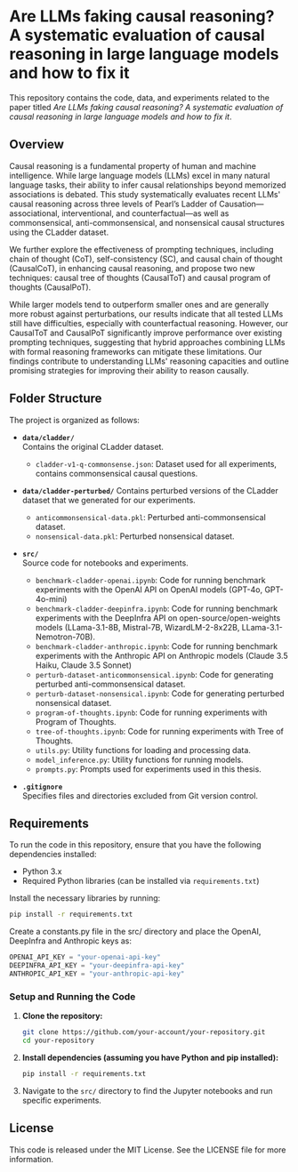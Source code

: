 
# Are LLMs faking causal reasoning? A systematic evaluation of causal reasoning in large language models and how to fix it

This repository contains the code, data, and experiments related to the paper titled *Are LLMs faking causal reasoning? A systematic evaluation of causal reasoning in large language models and how to fix it*.

## Overview

Causal reasoning is a fundamental property of human and machine intelligence. While large language models (LLMs) excel in many natural language tasks, their ability to infer causal relationships beyond memorized associations is debated. This study systematically evaluates recent LLMs' causal reasoning across three levels of Pearl’s Ladder of Causation—associational, interventional, and counterfactual—as well as commonsensical, anti-commonsensical, and nonsensical causal structures using the CLadder dataset.

We further explore the effectiveness of prompting techniques, including chain of thought (CoT), self-consistency (SC), and causal chain of thought (CausalCoT), in enhancing causal reasoning, and propose two new techniques: causal tree of thoughts (CausalToT) and causal program of thoughts (CausalPoT).

While larger models tend to outperform smaller ones and are generally more robust against perturbations, our results indicate that all tested LLMs still have difficulties, especially with counterfactual reasoning. However, our CausalToT and CausalPoT significantly improve performance over existing prompting techniques, suggesting that hybrid approaches combining LLMs with formal reasoning frameworks can mitigate these limitations. Our findings contribute to understanding LLMs' reasoning capacities and outline promising strategies for improving their ability to reason causally.

## Folder Structure

The project is organized as follows:

- **`data/cladder/`**  
    Contains the original CLadder dataset.
  - `cladder-v1-q-commonsense.json`: Dataset used for all experiments, contains commonsensical causal questions.  
- **`data/cladder-perturbed/`**
    Contains perturbed versions of the CLadder dataset that we generated for our experiments.
  - `anticommonsensical-data.pkl`: Perturbed anti-commonsensical dataset.  
  - `nonsensical-data.pkl`: Perturbed nonsensical dataset.  

- **`src/`**  
  Source code for notebooks and experiments.  
  - `benchmark-cladder-openai.ipynb`: Code for running benchmark experiments with the OpenAI API on OpenAI models (GPT-4o, GPT-4o-mini)
  - `benchmark-cladder-deepinfra.ipynb`: Code for running benchmark experiments with the DeepInfra API on open-source/open-weights models (LLama-3.1-8B, Mistral-7B, WizardLM-2-8x22B, LLama-3.1-Nemotron-70B).
  - `benchmark-cladder-anthropic.ipynb`: Code for running benchmark experiments with the Anthropic API on Anthropic models (Claude 3.5 Haiku, Claude 3.5 Sonnet)
  - `perturb-dataset-anticommonsensical.ipynb`: Code for generating perturbed anti-commonsensical dataset.
  - `perturb-dataset-nonsensical.ipynb`: Code for generating perturbed nonsensical dataset.
  - `program-of-thoughts.ipynb`: Code for running experiments with Program of Thoughts.
  - `tree-of-thoughts.ipynb`: Code for running experiments with Tree of Thoughts.
  - `utils.py`: Utility functions for loading and processing data. 
  - `model_inference.py`: Utility functions for running models.
  - `prompts.py`: Prompts used for experiments used in this thesis.

- **`.gitignore`**  
  Specifies files and directories excluded from Git version control.

## Requirements

To run the code in this repository, ensure that you have the following dependencies installed:

- Python 3.x
- Required Python libraries (can be installed via `requirements.txt`)

Install the necessary libraries by running:
```bash
pip install -r requirements.txt
```
Create a constants.py file in the src/ directory and place the OpenAI, DeepInfra and Anthropic keys as:

```python
OPENAI_API_KEY = "your-openai-api-key"
DEEPINFRA_API_KEY = "your-deepinfra-api-key"
ANTHROPIC_API_KEY = "your-anthropic-api-key"
```


### Setup and Running the Code

1. **Clone the repository:**
    ```bash
    git clone https://github.com/your-account/your-repository.git
    cd your-repository
    ```

2. **Install dependencies (assuming you have Python and pip installed):**
    ```bash
    pip install -r requirements.txt
    ```

3. Navigate to the `src/` directory to find the Jupyter notebooks and run specific experiments.


## License

This code is released under the MIT License. See the LICENSE file for more information.
